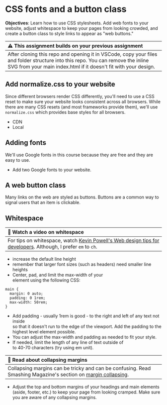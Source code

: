 # CSS fonts and a button class

**Objectives**: Learn how to use CSS stylesheets. Add web fonts to your website, adjust whitespace to keep your pages from looking crowded, and create a button class to style links to appear as "web buttons."

| :warning: This assignment builds on your previous assignment                                                                                                                                       |
| :------------------------------------------------------------------------------------------------------------------------------------------------------------------------------------------------- |
| After cloning this repo and opening it in VSCode, copy your files and folder structure into this repo. You can remove the inline SVG from your main index.html if it doesn't fit with your design. |

## Add normalize.css to your website

Since different browsers render CSS differently, you'll need to use a CSS reset to make sure your website looks consistent across all browsers. While there are many CSS resets (and most frameworks provide them), we'll use `normalize.css` which provides base styles for all browsers.

- CDN
- Local

## Adding fonts

We'll use Google fonts in this course because they are free and they are easy to use.

- Add two Google fonts to your website.

## A web button class

Many links on the web are styled as buttons. Buttons are a common way to signal users that an item is clickable.

## Whitespace

| :movie_camera: Watch a video on whitespace                                                                                                                   |
| :----------------------------------------------------------------------------------------------------------------------------------------------------------- |
| For tips on whitespace, watch [Kevin Powell's Web design tips for developers](https://www.youtube.com/watch?v=ykn4XNDwW7Q). Although, I prefer `em` to `ch`. |

- increase the default line height
- remember that larger font sizes (such as headers) need smaller line heights
- Center, pad, and limit the max-width of your <main> element using the following CSS:

```
main {
  margin: 0 auto;
  padding: 0 1rem;
  max-width: 50rem;
}
```

- Add padding - usually 1rem is good - to the right and left of any text not inside <main> so that it doesn't run to the edge of the viewport. Add the padding to the highest level element possible.
- You can adjust the max-width and padding as needed to fit your style.
- If needed, limit the length of any line of text outside of <main> to 40-70 characters (try using em unit).

| :book: Read about collapsing margins                                                                                                                                                        |
| :------------------------------------------------------------------------------------------------------------------------------------------------------------------------------------------ |
| Collapsing margins can be tricky and can be confusing. Read Smashing Magazine's section on [margin collapsing](https://www.smashingmagazine.com/2019/07/margins-in-css/#margin-collapsing). |

- Adjust the top and bottom margins of your headings and main elements (aside, footer, etc.) to keep your page from looking cramped. Make sure you are aware of any collapsing margins.
